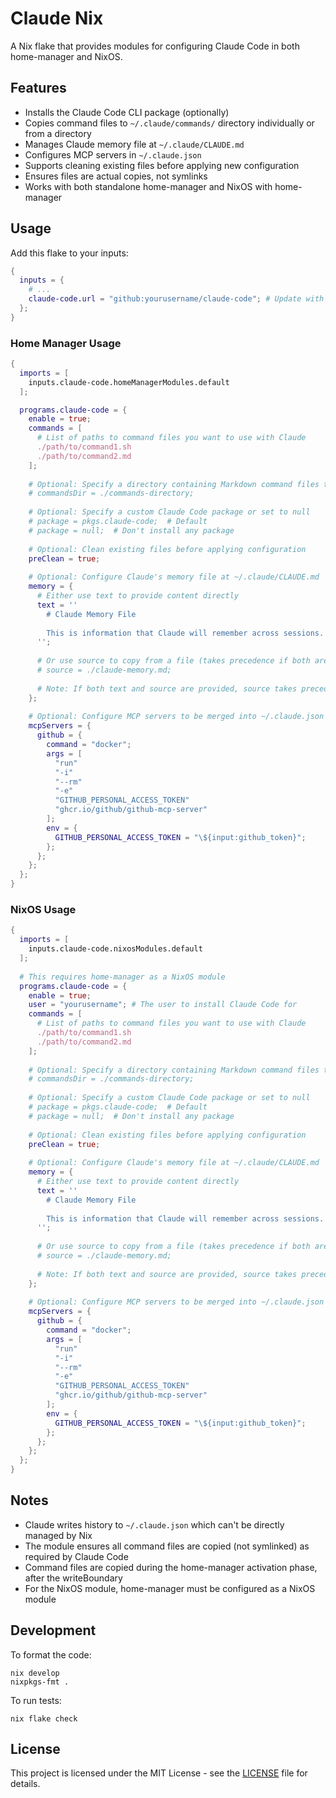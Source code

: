 # Claude Nix

A Nix flake that provides modules for configuring Claude Code in both home-manager and NixOS.

## Features

- Installs the Claude Code CLI package (optionally)
- Copies command files to `~/.claude/commands/` directory individually or from a directory
- Manages Claude memory file at `~/.claude/CLAUDE.md`
- Configures MCP servers in `~/.claude.json` 
- Supports cleaning existing files before applying new configuration
- Ensures files are actual copies, not symlinks
- Works with both standalone home-manager and NixOS with home-manager

## Usage

Add this flake to your inputs:

```nix
{
  inputs = {
    # ...
    claude-code.url = "github:yourusername/claude-code"; # Update with actual repository
  };
}
```

### Home Manager Usage

```nix
{
  imports = [
    inputs.claude-code.homeManagerModules.default
  ];

  programs.claude-code = {
    enable = true;
    commands = [
      # List of paths to command files you want to use with Claude
      ./path/to/command1.sh
      ./path/to/command2.md
    ];
    
    # Optional: Specify a directory containing Markdown command files to copy
    # commandsDir = ./commands-directory;
    
    # Optional: Specify a custom Claude Code package or set to null
    # package = pkgs.claude-code;  # Default
    # package = null;  # Don't install any package
    
    # Optional: Clean existing files before applying configuration
    preClean = true;
    
    # Optional: Configure Claude's memory file at ~/.claude/CLAUDE.md
    memory = {
      # Either use text to provide content directly
      text = ''
        # Claude Memory File
        
        This is information that Claude will remember across sessions.
      '';
      
      # Or use source to copy from a file (takes precedence if both are specified)
      # source = ./claude-memory.md;
      
      # Note: If both text and source are provided, source takes precedence
    };
    
    # Optional: Configure MCP servers to be merged into ~/.claude.json
    mcpServers = {
      github = {
        command = "docker";
        args = [
          "run"
          "-i"
          "--rm"
          "-e"
          "GITHUB_PERSONAL_ACCESS_TOKEN"
          "ghcr.io/github/github-mcp-server"
        ];
        env = {
          GITHUB_PERSONAL_ACCESS_TOKEN = "\${input:github_token}";
        };
      };
    };
  };
}
```

### NixOS Usage

```nix
{
  imports = [
    inputs.claude-code.nixosModules.default
  ];
  
  # This requires home-manager as a NixOS module
  programs.claude-code = {
    enable = true;
    user = "yourusername"; # The user to install Claude Code for
    commands = [
      # List of paths to command files you want to use with Claude
      ./path/to/command1.sh
      ./path/to/command2.md
    ];
    
    # Optional: Specify a directory containing Markdown command files to copy
    # commandsDir = ./commands-directory;
    
    # Optional: Specify a custom Claude Code package or set to null
    # package = pkgs.claude-code;  # Default
    # package = null;  # Don't install any package
    
    # Optional: Clean existing files before applying configuration
    preClean = true;
    
    # Optional: Configure Claude's memory file at ~/.claude/CLAUDE.md
    memory = {
      # Either use text to provide content directly
      text = ''
        # Claude Memory File
        
        This is information that Claude will remember across sessions.
      '';
      
      # Or use source to copy from a file (takes precedence if both are specified)
      # source = ./claude-memory.md;
      
      # Note: If both text and source are provided, source takes precedence
    };
    
    # Optional: Configure MCP servers to be merged into ~/.claude.json
    mcpServers = {
      github = {
        command = "docker";
        args = [
          "run"
          "-i"
          "--rm"
          "-e"
          "GITHUB_PERSONAL_ACCESS_TOKEN"
          "ghcr.io/github/github-mcp-server"
        ];
        env = {
          GITHUB_PERSONAL_ACCESS_TOKEN = "\${input:github_token}";
        };
      };
    };
  };
}
```

## Notes

- Claude writes history to `~/.claude.json` which can't be directly managed by Nix
- The module ensures all command files are copied (not symlinked) as required by Claude Code
- Command files are copied during the home-manager activation phase, after the writeBoundary
- For the NixOS module, home-manager must be configured as a NixOS module

## Development

To format the code:

```
nix develop
nixpkgs-fmt .
```

To run tests:

```
nix flake check
```

## License

This project is licensed under the MIT License - see the [LICENSE](LICENSE) file for details.